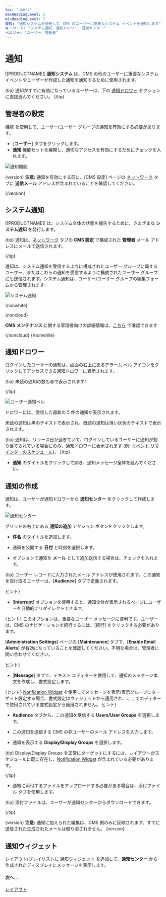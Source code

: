 ```yaml
---
toc: "users"
maxHeadingLevel: 3
minHeadingLevel: 2
抜粋: "通知システムを使用して、CMS のユーザーに重要なシステム イベントを通知します"
キーワード: "システム通知、通知ドロワー、通知センター"
ペルソナ: "ユーザー、管理者"
---
```


# 通知

[[PRODUCTNAME]] **通知システム** は、CMS の他のユーザーに重要なシステム イベントやユーザーが作成した通知を通知するために使用されます。

{tip}
通知がすでに有効になっているユーザーは、下の [通知ドロワー](users_notifications.html#content-notification-drawer) セクションに直接進んでください。
{/tip}

## 管理者の設定

[機能](users_features_and_sharing.html) を使用して、ユーザー/ユーザー グループの通知を有効にする必要があります。

- [**ユーザー**] タブをクリックします。
- **通知** 機能セットを展開し、適切なアクセスを有効にするためにチェックを入れます。

![通知機能](img/v4_users_notification_feature.png)

{version}
**注意:** 通知を有効にする前に、[CMS 設定] ページの [ネットワーク](tour_cms_settings.html#content-network) タブに **送信メール** アドレスが含まれていることを確認してください。

{/version}

## システム通知

[[PRODUCTNAME]] は、システム全体の状態を報告するために、さまざまな **システム通知** を発行します。

{tip}
通知は、[ネットワーク](tour_cms_settings.html#content-network) タブの **CMS 設定** で構成された **管理者** メール アドレスにメールで送信されます。

{/tip}

通知は、システム通知を受信するように構成されたユーザー グループに属するユーザー、またはこれらの通知を受信するように構成されたユーザー グループにも送信されます。システム通知は、ユーザー/ユーザー グループの編集フォームから管理されます:

![システム通知](img/v4_users_notifications_system.png)

{nonwhite}

{noncloud}

**CMS メンテナンス** に関する管理者向けの詳細情報は、[こちら](/docs/setup/xibo-maintenance.html) で確認できます

{/noncloud}
{/nonwhite}

## 通知ドロワー

ログインしたユーザーの通知は、画面の右上にあるアラーム ベル アイコンをクリックしてアクセスできる通知ドロワーに表示されます。

{tip}
未読の通知の数も赤で表示されます!

{/tip}

![ユーザー通知ベル](img/v4_users_notification_bell.png)

ドロワーには、受信した最新の 5 件の通知が表示されます。

未読の通知は黒のテキストで表示され、既読の通知は薄い灰色のテキストで表示されます。

{tip}
通知は、リリース日が過ぎていて、ログインしているユーザーに通知が割り当てられている場合にのみ、通知ドロワーに表示されます (例: [イベント リマインダーのスケジュール](scheduling_events.html#content-reminders))。
{/tip}

- **通知** のタイトルをクリックして開き、通知メッセージ全体を読んでください。

## 通知の作成

通知は、ユーザーが通知ドロワーから **通知センター** をクリックして作成します。

![通知センター](img/v4_users_notification_centre.png)

グリッドの右上にある **通知の追加** アクション ボタンをクリックします。

- **件名** のタイトルを追加します。

- 通知を公開する **日付** と時刻を選択します。

- オプションで通知を **メール** として追加送信する場合は、チェックを入れます。

{tip}
ユーザー レコードに入力されたメール アドレスが使用されます。この通知を受け取るユーザーは、[**Audience**] タブで定義されます。

ヒント}

- [**Interrupt**] オプションを使用すると、通知全体が表示されるページにユーザーを自動的にリダイレクトできます。

{ヒント}
このオプションは、重要なユーザー メッセージに便利です。ユーザーは、CMS のナビゲーションを続行するには、[続行] をクリックする必要があります。

[**Administration Settings**] ページの [**Maintenance**] タブで、[**Enable Email Alerts**] が有効になっていることを確認してください。不明な場合は、管理者に問い合わせてください。

ヒント}

- [**Message**] タブで、テキスト エディターを使用して、通知のメッセージ本文を作成し、書式設定します。

{ヒント}
[Notification Widget](media_module_notifications.html) を使用してメッセージを表示/表示グループにターゲット設定する場合、書式設定はウィジェットから適用され、ここでエディターで使用されている書式設定から適用されません。
ヒント}

- **Audience** タブから、この通知を受信する **Users/User Groups** を選択します。

- この通知を送信する CMS の非ユーザーのメール アドレスを入力します。

- 通知を表示する **Display/Display Groups** を選択します。

{tip}
Display/Display Groups を正常にターゲットにするには、レイアウトがスケジュールに既に存在し、[Notification Widget](media_module_notifications.html) が含まれている必要があります。

{/tip}

- 通知に添付するファイルをアップロードする必要がある場合は、添付ファイル タブを使用します。

{tip}
添付ファイルは、ユーザーが通知センターからダウンロードできます。

{/tip}

{version}
**注意:** 通知に加えられた編集は、CMS 側のみに反映されます。すでに送信された生成されたメールは取り消されません。
{version}

## 通知ウィジェット

レイアウト/プレイリストに [通知ウィジェット](media_module_notifications.html) を追加して、**通知センター** から作成されたディスプレイにメッセージを表示します。

#### 次へ...

[レイアウト](layouts.html)
